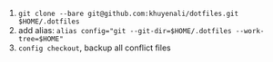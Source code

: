 1. `git clone --bare git@github.com:khuyenali/dotfiles.git $HOME/.dotfiles`
2. add alias: `alias config="git --git-dir=$HOME/.dotfiles --work-tree=$HOME"`
3. `config checkout`, backup all conflict files
